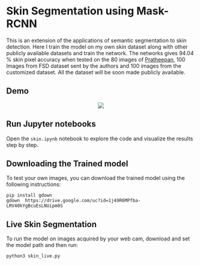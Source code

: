 # Skin Segmentation using Mask-RCNN

This is an extension of the applications of semantic segmentation to skin detection. Here I train the model on my own skin dataset along with other publicly available datasets and train the network. 
The networks gives 94.04 % skin pixel accuracy when tested on the 80 images of [Pratheepan](http://cs-chan.com/downloads_skin_dataset.html), 100 Images from FSD dataset sent by the authors and 100 images from the customized dataset.
All the dataset will be soon made publicly available.


## Demo
<p align="center">
<img src="https://github.com/anirudhtopiwala/Umbilicus_Skin_Detection/blob/master/Mask_RCNN/assets/skinseg-MaskRcnn.gif">
</p>


## Run Jupyter notebooks
Open the `skin.ipynb` notebook to explore the code and visualize the results step by step.

## Downloading the Trained model
To test your own images, you can download the trained model using the following instructions:
```
pip install gdown
gdown  https://drive.google.com/uc?id=1j49R6MPfba-LRV40kYgBcuEsLNUipm0S
```

## Live Skin Segmentation
To run the model on images acquired by your web cam, download and set the model path and then run:
```
python3 skin_live.py
```
